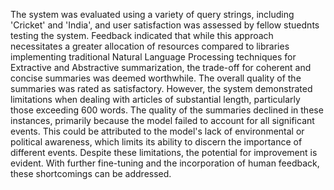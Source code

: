 The system was evaluated using a variety of query strings, including 'Cricket' and 'India', and user satisfaction was assessed by fellow stuednts testing the system. Feedback indicated that while this approach necessitates a greater allocation of resources compared to libraries implementing traditional Natural Language Processing techniques for Extractive and Abstractive summarization, the trade-off for coherent and concise summaries was deemed worthwhile. The overall quality of the summaries was rated as satisfactory. However, the system demonstrated limitations when dealing with articles of substantial length, particularly those exceeding 600 words. The quality of the summaries declined in these instances, primarily because the model failed to account for all significant events. This could be attributed to the model's lack of environmental or political awareness, which limits its ability to discern the importance of different events. Despite these limitations, the potential for improvement is evident. With further fine-tuning and the incorporation of human feedback, these shortcomings can be addressed.
